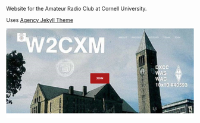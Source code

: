 Website for the Amateur Radio Club at Cornell University.

Uses [Agency Jekyll Theme](https://github.com/raviriley/agency-jekyll-theme-starter)

[![screenshot](/preview.PNG)][demo-page]

[demo-page]: https://w2cxm.github.io/
